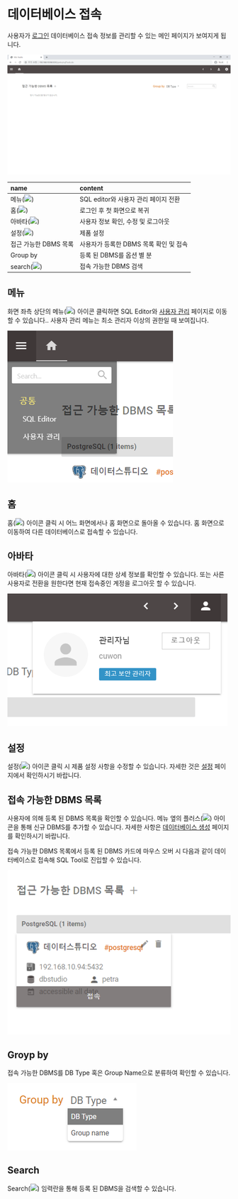 # 데이터베이스 접속

 사용자가 [로그인](../login/) 데이터베이스 접속 정보를 관리할 수 있는 메인 페이지가 보여지게 됩니다. 

![](../../.gitbook/assets/image%20%287%29.png)

| name | content |
| :--- | :--- |
| 메뉴\(![](https://lh5.googleusercontent.com/OOXFTi0WtOwW0KbWI4BptL2grzBzFWar_9qQpAF3aBBj-ZJRv8v88miPvT-NJIF3NWZqda0MuV_1AYYdtuJnNdFx2MDL0L3of4qveL1V3jXbIdkxBEdYkHs1kBclTSQJ8OZsUaZXlp8)\) |  SQL editor와 사용자 관리 페이지 전환  |
| 홈\(![](https://lh3.googleusercontent.com/vMsZ1JFRVjqHBSWOC_BzmV1_1AeHEq192IaHs7NWwZqatf-nB_XXl-elCF5pbNOr3aalCTxC3viEjd-FcD8PACpICyROT8qrak_caiJ5emfHnl9EIeD3evRkXHsOQ_J21lrT_xBeu5Y)\) | 로그인 후 첫 화면으로 복귀  |
| 아바타\(![](https://lh6.googleusercontent.com/22dsu__b9b_wDecSD3AGRlgG-Bkeapaw6ehDGOxZuX09uWpU6VCaSMHnx34z8Hakw4ABiKiXtCBjtnaTVnnkpmi0jx5e0fF0A9TbncRSj-J4govKZsO7_p-MQOcoWFqHyNB7lf-Onkg)\) | 사용자 정보 확인, 수정 및 로그아웃  |
| 설정\(![](https://lh5.googleusercontent.com/Vcf1gQR8ho1F6V58GZlplLuzmyznSOGR5V3teHy8yrhgGyTBZYzfwhpwxe2Zh30ypUVfqEm0neCUsikf17E2VodxDW9tYpe7gOvZrdKK16t7BAt9zmVAWcSKMmkbnkCQsnt8AJd6AHU)\) |  제품 설정  |
| 접근 가능한 DBMS 목록 |  사용자가 등록한 DBMS 목록 확인 및 접속  |
| Group by |  등록 된 DBMS를 옵션 별 분  |
| search\(![](https://lh4.googleusercontent.com/I1jEuE2AXrKOcz01y-7-4A3DbAz32cJf9PGgKY_4S9DNLxa6AMVNEUQ4TrL7OMLkxidBJeYKYcU0r3RkEqfNT33qs6U2-VwKYG7_zJ2ZCgAvSi44W7f1AXC1L1YPHyPWWhGcW6nYBTI)\) |  접속 가능한 DBMS 검색  |



## 메뉴

 화면 좌측 상단의 메뉴\(![](https://lh5.googleusercontent.com/OOXFTi0WtOwW0KbWI4BptL2grzBzFWar_9qQpAF3aBBj-ZJRv8v88miPvT-NJIF3NWZqda0MuV_1AYYdtuJnNdFx2MDL0L3of4qveL1V3jXbIdkxBEdYkHs1kBclTSQJ8OZsUaZXlp8)\) 아이콘 클릭하면 SQL Editor와 [사용자 관리](../organization-user-management/) 페이지로 이동할 수 있습니다.. 사용자 관리 메뉴는 최소 관리자 이상의 권한일 때 보여집니다. 

![](../../.gitbook/assets/image%20%283%29.png)





## 홈

 홈\(![](https://lh3.googleusercontent.com/vMsZ1JFRVjqHBSWOC_BzmV1_1AeHEq192IaHs7NWwZqatf-nB_XXl-elCF5pbNOr3aalCTxC3viEjd-FcD8PACpICyROT8qrak_caiJ5emfHnl9EIeD3evRkXHsOQ_J21lrT_xBeu5Y)\) 아이콘 클릭 시 어느 화면에서나 홈 화면으로 돌아올 수 있습니다. 홈 화면으로 이동하여 다른 데이터베이스로 접속할 수 있습니다. 



##  아바타

 아바타\(![](https://lh6.googleusercontent.com/22dsu__b9b_wDecSD3AGRlgG-Bkeapaw6ehDGOxZuX09uWpU6VCaSMHnx34z8Hakw4ABiKiXtCBjtnaTVnnkpmi0jx5e0fF0A9TbncRSj-J4govKZsO7_p-MQOcoWFqHyNB7lf-Onkg)\) 아이콘 클릭 시 사용자에 대한 상세 정보를 확인할 수 있습니다. 또는 사른 사용자로 전환을 원한다면 현재 접속중인 계정을 로그아웃 할 수 있습니다. 

![](../../.gitbook/assets/image%20%284%29.png)



##  설정

 설정\(![](https://lh5.googleusercontent.com/Vcf1gQR8ho1F6V58GZlplLuzmyznSOGR5V3teHy8yrhgGyTBZYzfwhpwxe2Zh30ypUVfqEm0neCUsikf17E2VodxDW9tYpe7gOvZrdKK16t7BAt9zmVAWcSKMmkbnkCQsnt8AJd6AHU)\) 아이콘 클릭 시 제품 설정 사항을 수정할 수 있습니다. 자세한 것은 [설정](../setting/) 페이지에서 확인하시기 바랍니다. 



##  접속 가능한 DBMS 목록

 사용자에 의해 등록 된 DBMS 목록을 확인할 수 있습니다. 메뉴 옆의 플러스\(![](https://lh4.googleusercontent.com/mSEqfiKf01iiv5-iDfDis-dWqL9t-jQEnLO7PB2Z5TlBgacy7CuRv_qveVmId2RFHYNaXs4Dt-FTaQ6RYjK1Ett3IbYygRSwfkkYRhUuJHVi8wY7kJgu3sZgvyoPJq6T0bXOhqEpDRI)\) 아이콘을 통해 신규 DBMS를 추가할 수 있습니다. 자세한 사항은 [데이터베이스 생성](create-database.md) 페이지를 확인하시기 바랍니다. 

 접속 가능한 DBMS 목록에서 등록 된 DBMS 카드에 마우스 오버 시 다음과 같이 데이터베이스로 접속해 SQL Tool로 진입할 수 있습니다. 

 

![&#xB9C8;&#xC6B0;&#xC2A4; &#xC624;&#xBC84;&#xB97C; &#xD1B5;&#xD55C; &#xB370;&#xC774;&#xD130;&#xBCA0;&#xC774;&#xC2A4; &#xC811;&#xC18D;](../../.gitbook/assets/image%20%2810%29.png)



## Groyp by

 접속 가능한 DBMS를 DB Type 혹은 Group Name으로 분류하여 확인할 수 있습니다. 

![](../../.gitbook/assets/image%20%286%29.png)



##  Search

 Search\(![](https://lh4.googleusercontent.com/I1jEuE2AXrKOcz01y-7-4A3DbAz32cJf9PGgKY_4S9DNLxa6AMVNEUQ4TrL7OMLkxidBJeYKYcU0r3RkEqfNT33qs6U2-VwKYG7_zJ2ZCgAvSi44W7f1AXC1L1YPHyPWWhGcW6nYBTI)\) 임력란을 통해 등록 된 DBMS을 검색할 수 있습니다. 











